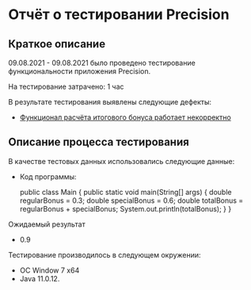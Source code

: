 # Отчёт о тестировании Precision

## Краткое описание

09.08.2021 - 09.08.2021 было проведено тестирование функциональности приложения Precision.

На тестирование затрачено: 1 час

В результате тестирования выявлены следующие дефекты:

* [Функционал расчёта итогового бонуса работает некорректно](https://github.com/KrIrina/1.2.Precision/issues/1#issue-964325189)


## Описание процесса тестирования

В качестве тестовых данных использовались следующие данные:
* Код программы:


    public class Main {
      public static void main(String[] args) {
        double regularBonus = 0.3;
        double specialBonus = 0.6;
        double totalBonus = regularBonus + specialBonus;
        System.out.println(totalBonus);
      }
    }

Ожидаемый результат
* 0.9

Тестирование производилось в следующем окружении:
* OC Window 7 x64
* Java 11.0.12.